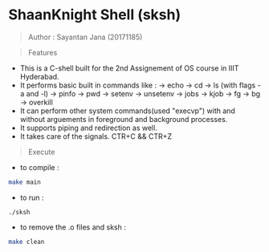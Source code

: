 
 ShaanKnight Shell (sksh) 
======================================

> Author : Sayantan Jana (20171185)

> Features

* This is a C-shell built for the 2nd Assignement of OS course in IIIT Hyderabad.
* It performs basic built in commands like :
	-> echo
	-> cd
	-> ls (with flags -a and -l)
	-> pinfo
	-> pwd
	-> setenv
	-> unsetenv
	-> jobs
	-> kjob
	-> fg
	-> bg
	-> overkill
* It can perform other system commands(used "execvp") with and without arguements in foreground and background processes.
* It supports piping and redirection as well.
* It takes care of the signals. CTR+C && CTR+Z

> Execute

* to compile : 
```sh
make main
```
* to run : 
```
./sksh
```
* to remove the .o files and sksh : 
```sh
make clean
```
